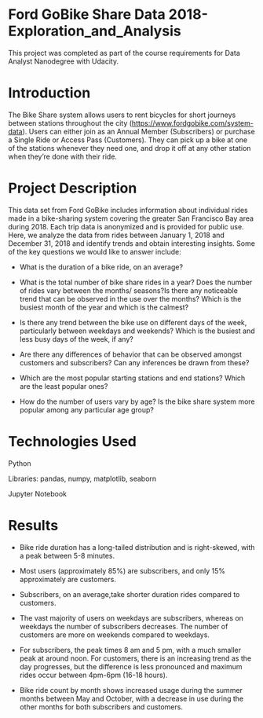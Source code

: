 # Ford GoBike Share Data 2018- Exploration_and_Analysis

This project was completed as part of the course requirements for Data Analyst Nanodegree with Udacity.

# Introduction

The Bike Share system allows users to rent bicycles for short journeys between stations throughout the city (https://www.fordgobike.com/system-data). Users can either join as an Annual Member (Subscribers) or purchase a Single Ride or Access Pass (Customers). They can pick up a bike at one of the stations whenever they need one, and drop it off at any other station when they’re done with their ride.

# Project Description

This data set from Ford GoBike includes information about individual rides made in a bike-sharing system covering the greater San Francisco Bay area during 2018. Each trip data is anonymized and is provided for public use. Here, we analyze the data from rides between January 1, 2018 and December 31, 2018 and identify trends and obtain interesting insights. Some of the key questions we would like to answer include:

- What is the duration of a bike ride, on an average?

- What is the total number of bike share rides in a year? Does the number of rides vary between the months/ seasons?Is there any noticeable trend that can be observed in the use over the months? Which is the busiest month of the year and which is the calmest?

- Is there any trend between the bike use on different days of the week, particularly between weekdays and weekends? Which is the busiest and less busy days of the week, if any?

- Are there any differences of behavior that can be observed amongst customers and subscribers? Can any inferences be drawn from these?

- Which are the most popular starting stations and end stations? Which are the least popular ones?

- How do the number of users vary by age? Is the bike share system more popular among any particular age group?

# Technologies Used

Python

Libraries: pandas, numpy, matplotlib, seaborn

Jupyter Notebook

# Results

- Bike ride duration has a long-tailed distribution and is right-skewed, with a peak between 5-8 minutes.

- Most users (approximately 85%) are subscribers, and only 15% approximately are customers.

- Subscribers, on an average,take shorter duration rides compared to customers.

- The vast majority of users on weekdays are subscribers, whereas on weekdays the number of subscribers decreases. The number of customers are more on weekends compared to weekdays.

- For subscribers, the peak times 8 am and 5 pm, with a much smaller peak at around noon. For customers, there is an increasing trend as the day progresses, but the difference is less pronounced and maximum rides occur between 4pm-6pm (16-18 hours).

- Bike ride count by month shows increased usage during the summer months between May and October, with a decrease in use during the other months for both subscribers and customers.

